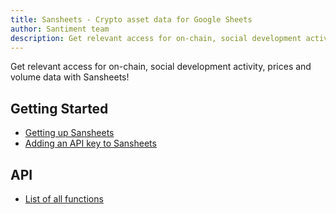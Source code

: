 ```yaml
---
title: Sansheets - Crypto asset data for Google Sheets
author: Santiment team
description: Get relevant access for on-chain, social development activity, prices and volume data with Sansheets!
---
```


Get relevant access for on-chain, social development activity, prices and volume data with Sansheets!

## Getting Started
- [Getting up Sansheets](/sansheets/getting-started/setting-up/)
- [Adding an API key to Sansheets](/sansheets/getting-started/adding-an-api-key/)

## API
- [List of all functions](/sansheets/api/functions/)
